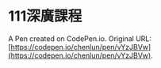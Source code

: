 # 111深廣課程

A Pen created on CodePen.io. Original URL: [https://codepen.io/chenlun/pen/vYzJBVw](https://codepen.io/chenlun/pen/vYzJBVw).

